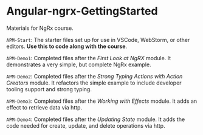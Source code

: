 # Angular-ngrx-GettingStarted
Materials for NgRx course.

`APM-Start`: The starter files set up for use in VSCode, WebStorm, or other editors. **Use this to code along with the course**.

`APM-Demo1`: Completed files after the *First Look at NgRX* module. It demonstrates a very simple, but complete NgRx example.

`APM-Demo2`: Completed files after the *Strong Typing Actions with Action Creators* module. It refactors the simple example to include developer tooling support and strong typing.

`APM-Demo3`: Completed files after the *Working with Effects* module. It adds an effect to retrieve data via http.

`APM-Demo4`: Completed files after the *Updating State* module. It adds the code needed for create, update, and delete operations via http.
